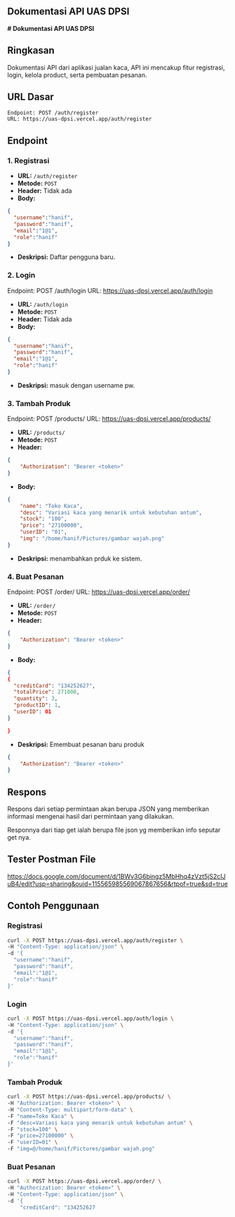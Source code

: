 ## Dokumentasi API UAS DPSI

**# Dokumentasi API UAS DPSI**

## Ringkasan

Dokumentasi API dari aplikasi jualan kaca, API ini mencakup fitur registrasi, login, kelola product, serta pembuatan pesanan.

## URL Dasar

```
Endpoint: POST /auth/register
URL: https://uas-dpsi.vercel.app/auth/register
```

## Endpoint

### 1. Registrasi

- **URL:** `/auth/register`
- **Metode:** `POST`
- **Header:** Tidak ada
- **Body:**
```json
{
  "username":"hanif",
  "password":"hanif", 
  "email":"1@1",
  "role":"hanif"
}
```
- **Deskripsi:** Daftar pengguna baru.

### 2. Login
Endpoint: POST /auth/login
URL: https://uas-dpsi.vercel.app/auth/login

- **URL:** `/auth/login`
- **Metode:** `POST`
- **Header:** Tidak ada
- **Body:**
```json
{
  "username":"hanif",
  "password":"hanif", 
  "email":"1@1",
  "role":"hanif"
}
```
- **Deskripsi:** masuk dengan username pw.

### 3. Tambah Produk

Endpoint: POST /products/
URL: https://uas-dpsi.vercel.app/products/

- **URL:** `/products/`
- **Metode:** `POST`
- **Header:**
```json
{
    "Authorization": "Bearer <token>"
}
```
- **Body:**
```json
{
    "name": "Toko Kaca",
    "desc": "Variasi kaca yang menarik untuk kebutuhan antum",
    "stock": "100",
    "price": "27100000",
    "userID": "01",
    "img": "/home/hanif/Pictures/gambar wajah.png"
}
```
- **Deskripsi:** menambahkan prduk ke sistem.

### 4. Buat Pesanan
Endpoint: POST /order/
URL: https://uas-dpsi.vercel.app/order/
- **URL:** `/order/`
- **Metode:** `POST`
- **Header:**
```json
{
    "Authorization": "Bearer <token>"
}
```
- **Body:**
```json
{
{
  "creditCard": "134252627",
  "totalPrice": 271000,
  "quantity": 3,
  "productID": 1,
  "userID": 01
}

}
```
- **Deskripsi:** Emembuat pesanan baru produk


```json
{
    "Authorization": "Bearer <token>"
}
```

## Respons

Respons dari setiap permintaan akan berupa JSON yang memberikan informasi mengenai hasil dari permintaan yang dilakukan.

Responnya dari tiap get ialah berupa file json yg memberikan info seputar get nya.

## Tester Postman File
https://docs.google.com/document/d/1BWv3G6bingz5MbHhq4zVzt5jS2cIJuB4/edit?usp=sharing&ouid=115565985569067867656&rtpof=true&sd=true

## Contoh Penggunaan

### Registrasi

```bash
curl -X POST https://uas-dpsi.vercel.app/auth/register \
-H "Content-Type: application/json" \
-d '{
  "username":"hanif",
  "password":"hanif", 
  "email":"1@1",
  "role":"hanif"
}'
```

### Login

```bash
curl -X POST https://uas-dpsi.vercel.app/auth/login \
-H "Content-Type: application/json" \
-d '{
  "username":"hanif",
  "password":"hanif", 
  "email":"1@1",
  "role":"hanif"
}'
```

### Tambah Produk

```bash
curl -X POST https://uas-dpsi.vercel.app/products/ \
-H "Authorization: Bearer <token>" \
-H "Content-Type: multipart/form-data" \
-F "name=Toko Kaca" \
-F "desc=Variasi kaca yang menarik untuk kebutuhan antum" \
-F "stock=100" \
-F "price=27100000" \
-F "userID=01" \
-F "img=@/home/hanif/Pictures/gambar wajah.png"
```

### Buat Pesanan

```bash
curl -X POST https://uas-dpsi.vercel.app/order/ \
-H "Authorization: Bearer <token>" \
-H "Content-Type: application/json" \
-d '{
    "creditCard": "134252627